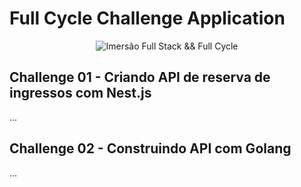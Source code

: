 # Full Cycle Challenge Application

<p align="center">
    <img 
        src="https://events-fullcycle.s3.amazonaws.com/events-fullcycle/static/site/img/grupo_4417.png" 
        alt="Imersão Full Stack && Full Cycle"
    />
</p>

## Challenge 01 - Criando API de reserva de ingressos com Nest.js

...

## Challenge 02 - Construindo API com Golang

...